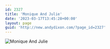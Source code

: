 ```yaml
---
id: 2327
title: 'Monique And Julie'
date: '2023-03-17T13:45:28+00:00'
layout: page
guid: 'http://new.andydixon.com/?page_id=2327'
---
```


![Monique And Julie](https://i0.wp.com/assets.g8x2.ldn.idrivee2-23.com/posters/Monique%20And%20Julie%2001.jpg?w=1200&ssl=1 "Monique And Julie")